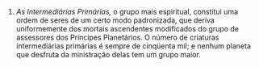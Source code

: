 ﻿1. *As Intermediárias Primárias,* o grupo mais espiritual, constitui uma ordem de seres de um certo modo padronizada, que deriva uniformemente dos mortais ascendentes modificados do grupo de assessores dos Príncipes Planetários. O número de criaturas intermediárias primárias é sempre de cinqüenta mil; e nenhum planeta que desfruta da ministração delas tem um grupo maior.